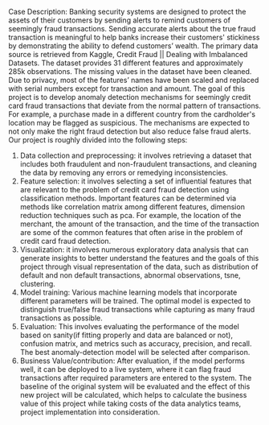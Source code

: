Case Description:
Banking security systems are designed to protect the assets of their customers by sending alerts
to remind customers of seemingly fraud transactions. Sending accurate alerts about the true fraud
transaction is meaningful to help banks increase their customers' stickiness by demonstrating the
ability to defend customers’ wealth. The primary data source is retrieved from Kaggle, Credit
Fraud || Dealing with Imbalanced Datasets. The dataset provides 31 different features and
approximately 285k observations. The missing values in the dataset have been cleaned. Due to
privacy, most of the features’ names have been scaled and replaced with serial numbers except
for transaction and amount. The goal of this project is to develop anomaly detection mechanisms
for seemingly credit card fraud transactions that deviate from the normal pattern of transactions.
For example, a purchase made in a different country from the cardholder's location may be
flagged as suspicious. The mechanisms are expected to not only make the right fraud detection
but also reduce false fraud alerts.
Our project is roughly divided into the following steps:
1. Data collection and preprocessing: it involves retrieving a dataset that includes both
fraudulent and non-fraudulent transactions, and cleaning the data by removing any errors
or remedying inconsistencies.
2. Feature selection: it involves selecting a set of influential features that are relevant to the
problem of credit card fraud detection using classification methods. Important features
can be determined via methods like correlation matrix among different features,
dimension reduction techniques such as pca. For example, the location of the merchant,
the amount of the transaction, and the time of the transaction are some of the common
features that often arise in the problem of credit card fraud detection.
3. Visualization: it involves numerous exploratory data analysis that can generate insights to
better understand the features and the goals of this project through visual representation
of the data, such as distribution of default and non default transactions, abnormal
observations, tsne, clustering.
4. Model training: Various machine learning models that incorporate different parameters
will be trained. The optimal model is expected to distinguish true/false fraud transactions
while capturing as many fraud transactions as possible.
5. Evaluation: This involves evaluating the performance of the model based on sanity(if
fitting properly and data are balanced or not), confusion matrix, and metrics such as
accuracy, precision, and recall. The best anomaly-detection model will be selected after
comparison.
6. Business Value/contribution: After evaluation, if the model performs well, it can be
deployed to a live system, where it can flag fraud transactions after required parameters
are entered to the system. The baseline of the original system will be evaluated and the
effect of this new project will be calculated, which helps to calculate the business value
of this project while taking costs of the data analytics teams, project implementation into
consideration.
